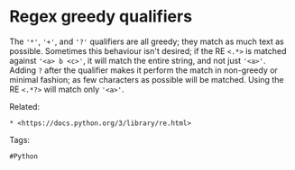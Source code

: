 # Regex greedy qualifiers

The ```'*'```, ```'+'```, and ```'?'``` qualifiers are all greedy; 
they match as much text as possible. Sometimes
this behaviour isn't desired; if the RE ```<.*>``` is
matched against ```'<a> b <c>'```, it will match the entire
string, and not just ```'<a>'```. Adding ```?``` after 
the qualifier makes it perform the match in 
non-greedy or minimal fashion; as few characters 
as possible will be matched. Using the RE ```<.*?>``` will match only ```'<a>'```.

Related:
```
* <https://docs.python.org/3/library/re.html>
```

Tags:
```
#Python
```


